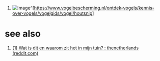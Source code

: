 1. ![image](https://cdn-img.newstory.nl/vbn/images/optimized/cd680503-9619-4c71-92c5-b9c1dba48c6f.jpg&h=370&w=370&v=1512056498)^[https://www.vogelbescherming.nl/ontdek-vogels/kennis-over-vogels/vogelgids/vogel/houtsnip]
# see also
1. [(1) Wat is dit en waarom zit het in mijn tuin? : thenetherlands (reddit.com)](https://www.reddit.com/r/thenetherlands/comments/lgpsd5/wat_is_dit_en_waarom_zit_het_in_mijn_tuin/)